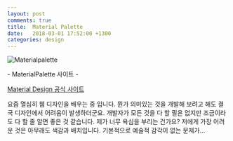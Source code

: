 ```yaml
---
layout: post
comments: true
title:  Material Palette
date:   2018-03-01 17:52:00 +1300
categories: design
---
```


<div class="post-head">
    <img src="{{ site.url }}/assets/images/MaterialPalette1.jpg" alt="Materialpalette"/>
    <p class="image-description">- MaterialPalette 사이트 -</p>
</div>

<a href="https://www.materialpalette.com/">Material Design 공식 사이트</a>

요즘 열심히 웹 디자인을 배우는 중 입니다. 뭔가 의미있는 것을 개발해 보려고 해도 결국 디자인에서 어려움이 발생하더군요. 개발자가 모든 것을 다 할 필욘 없지만 조금이라도 다 할 줄 알면 좋은 것 같습니다. 제가 너무 욕심을 부리는 건가요? 저에게 가장 어려운 것은 아무래도 색감과 배치입니다. 기본적으로 예술적 감각이 없는 문제가...